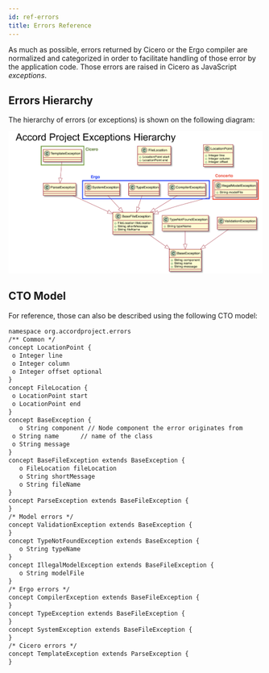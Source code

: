 ```yaml
---
id: ref-errors
title: Errors Reference
---
```


 As much as possible, errors returned by Cicero or the Ergo compiler are normalized and categorized in order to facilitate handling of those error by the application code. Those errors are raised in Cicero as JavaScript _exceptions_.

 ## Errors Hierarchy

 The hierarchy of errors (or exceptions) is shown on the following diagram:

 ![Error Hierarchy](assets/exceptions.png)

 ## CTO Model

 For reference, those can also be described using the following CTO model:

 ```ergo
namespace org.accordproject.errors
 /** Common */
concept LocationPoint {
  o Integer line
  o Integer column
  o Integer offset optional
}
concept FileLocation {
  o LocationPoint start
  o LocationPoint end
}
 concept BaseException {
	o String component // Node component the error originates from
  o String name      // name of the class
  o String message
}
concept BaseFileException extends BaseException {
	o FileLocation fileLocation
	o String shortMessage
	o String fileName
}
concept ParseException extends BaseFileException {
}
 /* Model errors */
concept ValidationException extends BaseException {
}
concept TypeNotFoundException extends BaseException {
	o String typeName
}
concept IllegalModelException extends BaseFileException {
	o String modelFile
}
 /* Ergo errors */
concept CompilerException extends BaseFileException {
}
concept TypeException extends BaseFileException {
}
concept SystemException extends BaseFileException {
}
 /* Cicero errors */
concept TemplateException extends ParseException {
}
```